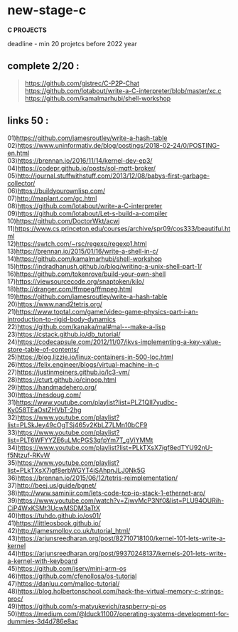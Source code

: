 # new-stage-c
<b> C PROJECTS</b> </br>

deadline - min 20 projetcs before 2022 year

complete 2/20 :<br>
----
  > https://github.com/gistrec/C-P2P-Chat<br>
  > https://github.com/lotabout/write-a-C-interpreter/blob/master/xc.c</br>
  > https://github.com/kamalmarhubi/shell-workshop</br>
  

links 50 : <br>
---
  01)https://github.com/jamesroutley/write-a-hash-table</br>
  02)https://www.uninformativ.de/blog/postings/2018-02-24/0/POSTING-en.html</br>
  03)https://brennan.io/2016/11/14/kernel-dev-ep3/</br>
  04)https://codepr.github.io/posts/sol-mqtt-broker/</br>
  05)http://journal.stuffwithstuff.com/2013/12/08/babys-first-garbage-collector/</br>
  06)https://buildyourownlisp.com/</br>
  07)http://maplant.com/gc.html</br>
  08)https://github.com/lotabout/write-a-C-interpreter</br>
  09)https://github.com/lotabout/Let-s-build-a-compiler</br>
  10)https://github.com/DoctorWkt/acwj </br>
  11)https://www.cs.princeton.edu/courses/archive/spr09/cos333/beautiful.html</br>
  12)https://swtch.com/~rsc/regexp/regexp1.html</br>
  13)https://brennan.io/2015/01/16/write-a-shell-in-c/</br>
  14)https://github.com/kamalmarhubi/shell-workshop</br>
  15)https://indradhanush.github.io/blog/writing-a-unix-shell-part-1/</br>
  16)https://github.com/tokenrove/build-your-own-shell</br>
  17)https://viewsourcecode.org/snaptoken/kilo/</br>
  18)http://dranger.com/ffmpeg/ffmpeg.html</br>
  19)https://github.com/jamesroutley/write-a-hash-table</br>
  20)https://www.nand2tetris.org/</br>
  21)https://www.toptal.com/game/video-game-physics-part-i-an-introduction-to-rigid-body-dynamics</br>
  22)https://github.com/kanaka/mal#mal---make-a-lisp</br>
  23)https://cstack.github.io/db_tutorial/</br>
  24)https://codecapsule.com/2012/11/07/ikvs-implementing-a-key-value-store-table-of-contents/</br>
  25)https://blog.lizzie.io/linux-containers-in-500-loc.html</br>
  26)https://felix.engineer/blogs/virtual-machine-in-c</br>
  27)https://justinmeiners.github.io/lc3-vm/</br>
  28)https://cturt.github.io/cinoop.html</br>
  29)https://handmadehero.org/</br>
  30)https://nesdoug.com/</br>
  31)https://www.youtube.com/playlist?list=PLZ1QII7yudbc-Ky058TEaOstZHVbT-2hg</br>
  32)https://www.youtube.com/playlist?list=PLSkJey49cOgTSj465v2KbLZ7LMn10bCF9</br>
  33)https://www.youtube.com/playlist?list=PLT6WFYYZE6uLMcPGS3qfpYm7T_gViYMMt</br>
  34)https://www.youtube.com/playlist?list=PLkTXsX7igf8edTYU92nU-f5Ntzuf-RKvW</br>
  35)https://www.youtube.com/playlist?list=PLkTXsX7igf8erbWGYT4iSAhpnJLJ0Nk5G</br>
  36)https://brennan.io/2015/06/12/tetris-reimplementation/</br>
  37)http://beej.us/guide/bgnet/</br>
  38)http://www.saminiir.com/lets-code-tcp-ip-stack-1-ethernet-arp/</br>
  39)https://www.youtube.com/watch?v=ZjwvMcP3Nf0&list=PLU94OURih-CiP4WxKSMt3UcwMSDM3aTtX</br>
  40)https://tuhdo.github.io/os01/</br>
  41)https://littleosbook.github.io/</br>
  42)http://jamesmolloy.co.uk/tutorial_html/</br>
  43)https://arjunsreedharan.org/post/82710718100/kernel-101-lets-write-a-kernel</br>
  44)https://arjunsreedharan.org/post/99370248137/kernels-201-lets-write-a-kernel-with-keyboard</br>
  45)https://github.com/jserv/mini-arm-os</br>
  46)https://github.com/cfenollosa/os-tutorial</br>
  47)https://danluu.com/malloc-tutorial/</br>
  48)https://blog.holbertonschool.com/hack-the-virtual-memory-c-strings-proc/</br>
  49)https://github.com/s-matyukevich/raspberry-pi-os</br>
  50)https://medium.com/@lduck11007/operating-systems-development-for-dummies-3d4d786e8ac</br>
